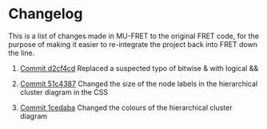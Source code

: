 # Changelog
This is a list of changes made in MU-FRET to the original FRET code, for the purpose of making it easier to re-integrate the project back into FRET down the line.

1. [Commit d2cf4cd](https://github.com/valu3s-mu/mu-fret/pull/23/commits/d2cf4cd648372c1eda20bedc0211cc8786055b8f)
    Replaced a suspected typo of bitwise & with logical &&
	
2. [Commit 51c4387](https://github.com/NASA-SW-VnV/fret/commit/51c4387ef1f2fc93c2fdf8082f39dac6c0849774)
    Changed the size of the node labels in the hierarchical cluster diagram in the CSS

2. [Commit 1cedaba](https://github.com/NASA-SW-VnV/fret/commit/1cedabaaf72f1a0baa5d3842878071c3447fc6a4)
    Changed the colours of the hierarchical cluster diagram